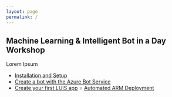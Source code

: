 ```yaml
---
layout: page
permalink: /
---
```


## Machine Learning & Intelligent Bot in a Day Workshop

Lorem Ipsum

- [Installation and Setup](setup/)
- [Create a bot with the Azure Bot Service]()
- [Create your first LUIS app]()
= [Automated ARM Deployment]()
